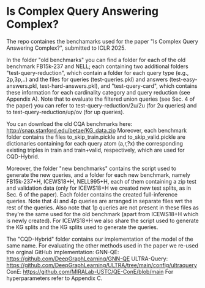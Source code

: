 # Is Complex Query Answering Complex?
The repo containes the benchamarks used for the paper "Is Complex Query Answering Complex?", submitted to ICLR 2025.

In the folder "old benchmarks" you can find a folder for each of the old benchmark FB15k-237 and NELL; each containing two additional folders "test-query-reduction", which contain a folder for each query type (e.g., 2p,3p,..) and the files for queries (test-queries.pkl) and answers (test-easy-answers.pkl, test-hard-answers.pkl),  and "test-query-card", which contains these information for each cardinality category and query reduction (see Appendix A). Note that to evaluate the filtered union queries (see Sec. 4 of the paper) you can refer to test-query-reduction/2u/2u (for 2u queries) and to test-query-reduction/up/ov (for up queries).

You can download the old CQA benchmarks here: http://snap.stanford.edu/betae/KG_data.zip  Moreover, each benchmark folder contains the files to_skip_train.pickle and to_skip_valid.pickle are dictionaries containing for each query atom (a,r,?x) the corresponding existing triples in train and train+valid, respectively, which are used for CQD-Hybrid. 


Moreover, the folder "new benchmarks" contains the script used to generate the new queries, and a folder for each new benchmark, namely FB15k-237+H, ICEWS18+H, NELL995+H, each of them containing a zip test and validation data (only for ICEWS18+H we created new test splits, as in Sec. 6 of the paper). Each folder contains the created full-inference queries. Note that 4i and 4p queries are arranged in separate files wrt the rest of the queries. Also note that 1p queries are not present in these files as they're the same used for the old benchmark (apart from ICEWS18+H which is newly created). For ICEWS18+H we also share the script used to generate the KG splits and the KG splits used to generate the queries.

The "CQD-Hybrid" folder contains our implementation of the model of the same name. For evaluating the other methods used in the paper we re-used the orginal GitHub implementation:
GNN-QE: https://github.com/DeepGraphLearning/GNN-QE
ULTRA-Query: https://github.com/DeepGraphLearning/ULTRA/tree/main/config/ultraquery 
ConE: https://github.com/MIRALab-USTC/QE-ConE/blob/main
For hyperparameters refer to Appendix C.
